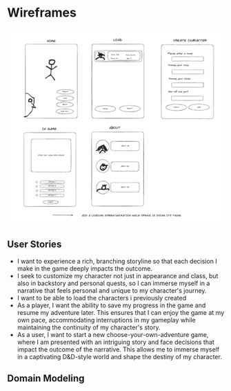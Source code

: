 # Wireframes

![wireframe](./assets/wireframe.png)

## User Stories

- I want to experience a rich, branching storyline so that each decision I make in the game deeply impacts the outcome.
- I seek to customize my character not just in appearance and class, but also in backstory and personal quests, so I can immerse myself in a narrative that feels personal and unique to my character's journey.
- I want to be able to load the characters i previously created
- As a player, I want the ability to save my progress in the game and resume my adventure later. This ensures that I can enjoy the game at my own pace, accommodating interruptions in my gameplay while maintaining the continuity of my character's story.
- As a user, I want to start a new choose-your-own-adventure game, where I am presented with an intriguing story and face decisions that impact the outcome of the narrative. This allows me to immerse myself in a captivating D&D-style world and shape the destiny of my character.

## Domain Modeling

